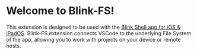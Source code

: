 # Welcome to Blink-FS!

This extension is designed to be used with the [Blink Shell app for iOS & iPadOS](https://blink.sh). Blink-FS extension connects VSCode to the underlying File System of the app, allowing you to work with projects on your device or remote hosts.